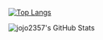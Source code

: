 [![Top Langs](https://github-readme-stats.vercel.app/api/top-langs/?username=jojo2357&count_private=true&layout=compact&hide_border=true&theme=gruvbox)](https://github.com/anuraghazra/github-readme-stats)

<img align="left" alt="jojo2357's GitHub Stats" src="https://github-readme-stats-hwa9vez0v.vercel.app/api?username=jojo2357&include_all_commits=true&count_private=true&show_icons=true&hide_border=true&theme=gruvbox"/>